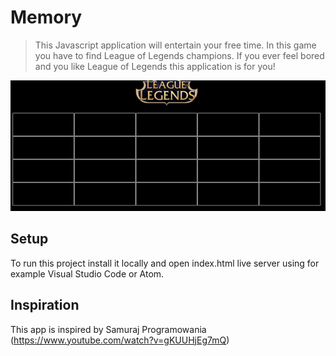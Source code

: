 # Memory

> This Javascript application will entertain your free time. In this game you have to find League of Legends champions. If you ever feel bored and you like League of Legends this application is for you!

![](memory.gif)

## Setup

To run this project install it locally and open index.html live server using for example Visual Studio Code or Atom.

## Inspiration

This app is inspired by Samuraj Programowania (https://www.youtube.com/watch?v=gKUUHjEg7mQ)
